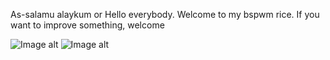 As-salamu alaykum or Hello everybody. Welcome to my bspwm rice. If you want to improve something, welcome 

![Image alt](https://github.com/Ahi-Tech86/cherry-bspwm/blob/master/wallpapers/screenshot.jpg)
![Image alt](https://github.com/Ahi-Tech86/cherry-bspwm/blob/master/wallpapers/screenshot-2.jpg)

